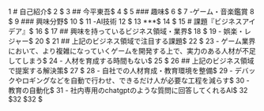  1 # 自己紹介$
 2 $
 3 ## 今平東吾$
 4 $
 5 ### 趣味$
 6 $
 7 -ゲーム・音楽鑑賞
 8 $
 9 ### 興味分野$
10 $
11 -AI技術
12 $
13 ***$
14 $
15 # 課題『ビジネスアイデア』$
16 $
17 ## 興味を持っているビジネス領域・業界$
18 $
19 - 娯楽・レジャー$
20 $
21 ## 上記のビジネス領域で注目する課題$
22 $
23 - ゲーム業界において、より複雑になっていくゲームを開発する上で、実力のある人材が不足してしまう$
24 - 人材を育成する時間もない$
25 $
26 ## 上記のビジネス領域で提案する解決策$
27 $
28 - 自社での人材育成・教育環境を整備$
29  - デバックやロギングなどを自動で行わせ、できるだけ人が必要な工程を減らす$
30  - 教育の自動化$
31  - 社内専用のchatgptのような質問に回答してくれるAI$
32 $32 $32 $
